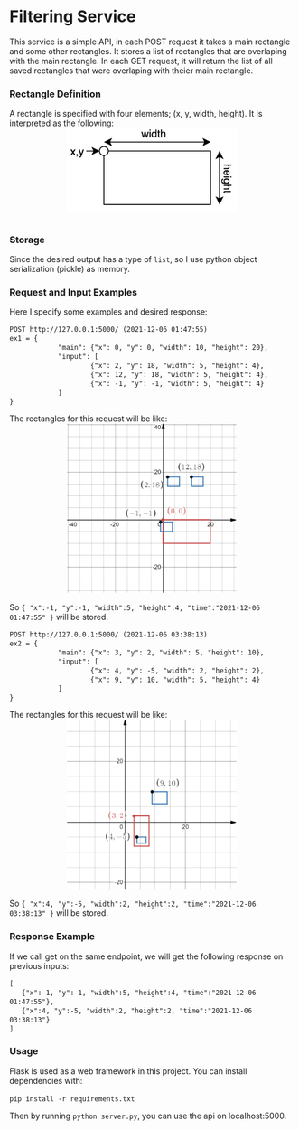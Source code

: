 # Filtering Service
This service is a simple API, in each POST request it takes a main rectangle and some other rectangles. It stores a list of rectangles that are overlaping with the main rectangle. In each GET request, it will return the list of all saved rectangles that were overlaping with theier main rectangle.
### Rectangle Definition
A rectangle is specified with four elements; (x, y, width, height). It is interpreted as the following:
<br>
<img src="assets/rectangle-def.png" alt="Rectangle Definition" width="300" style="display: block;margin-left: auto; margin-right: auto;"/>
<br>
### Storage
Since the desired output has a type of `list`, so I use python object serialization (pickle) as memory.

### Request and Input Examples
Here I specify some examples and desired response:
```
POST http://127.0.0.1:5000/ (2021-12-06 01:47:55)
ex1 = {
            "main": {"x": 0, "y": 0, "width": 10, "height": 20},
            "input": [
                    {"x": 2, "y": 18, "width": 5, "height": 4},
                    {"x": 12, "y": 18, "width": 5, "height": 4},
                    {"x": -1, "y": -1, "width": 5, "height": 4}
            ]
}
```
The rectangles for this request will be like:
<br>
<img src="assets/example1.png" alt="Rectangle Definition" width="300" style="display: block;margin-left: auto; margin-right: auto;"/>
<br>
So `{ "x":-1, "y":-1, "width":5, "height":4, "time":"2021-12-06 01:47:55" }` will be stored.
```
POST http://127.0.0.1:5000/ (2021-12-06 03:38:13)
ex2 = {
            "main": {"x": 3, "y": 2, "width": 5, "height": 10},
            "input": [
                    {"x": 4, "y": -5, "width": 2, "height": 2},
                    {"x": 9, "y": 10, "width": 5, "height": 4}
            ]
}
```
The rectangles for this request will be like:
<br>
<img src="assets/example2.png" alt="Rectangle Definition" width="300" style="display: block;margin-left: auto; margin-right: auto;"/>
<br>
So `{ "x":4, "y":-5, "width":2, "height":2, "time":"2021-12-06 03:38:13" }` will be stored.

### Response Example
If we call get on the same endpoint, we will get the following response on previous inputs:
```
[
   {"x":-1, "y":-1, "width":5, "height":4, "time":"2021-12-06 01:47:55"},
   {"x":4, "y":-5, "width":2, "height":2, "time":"2021-12-06 03:38:13"}
]
```
### Usage
Flask is used as a web framework in this project. You can install dependencies with:

```pip install -r requirements.txt```

Then by running `python server.py`, you can use the api on localhost:5000.